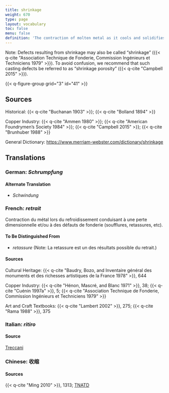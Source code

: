 ```yaml
---
title: shrinkage
weight: 670
type: page
layout: vocabulary
toc: false
menu: false
definition: 'The contraction of molten metal as it cools and solidifies after casting, resulting in a reduction of the overall dimensions of the cast as well as possible casting defects. See [II.4§1.1.1](#II.4§1.1.1).'
---
```


<div class="backmatter">
Note: Defects resulting from shrinkage may also be called “shrinkage” ({{< q-cite "Association Technique de Fonderie, Commission Ingénieurs et Techniciens 1979" >}}). To avoid confusion, we recommend that such casting defects be referred to as “shrinkage porosity” ({{< q-cite "Campbell 2015" >}}).
</div>

{{< q-figure-group grid="3" id="41" >}}

## Sources

Historical: {{< q-cite "Buchanan 1903" >}}; {{< q-cite "Bolland 1894" >}}

Copper Industry: {{< q-cite "Ammen 1980" >}}; {{< q-cite "American Foundrymen’s Society 1984" >}}; {{< q-cite "Campbell 2015" >}}; {{< q-cite "Brunhuber 1988" >}}

General Dictionary: <https://www.merriam-webster.com/dictionary/shrinkage>

## Translations

<div class="accordion">

### **German**: *Schrumpfung*

#### Alternate Translation

- *Schwindung*

### **French**: *retrait*

Contraction du métal lors du refroidissement conduisant à une perte dimensionnelle et/ou à des défauts de fonderie (soufflures, retassures, etc).

#### To Be Distinguished From

- *retassure* (Note: La retassure est un des résultats possible du retrait.)

#### Sources

Cultural Heritage: {{< q-cite "Baudry, Bozo, and Inventaire général des monuments et des richesses artistiques de la France 1978" >}}, 644

Copper Industry: {{< q-cite "Hénon, Mascré, and Blanc 1971" >}}, 38; {{< q-cite "Cuénin 1997a" >}}, 5; {{< q-cite "Association Technique de Fonderie, Commission Ingénieurs et Techniciens 1979" >}}

Art and Craft Textbooks: {{< q-cite "Lambert 2002" >}}, 275; {{< q-cite "Rama 1988" >}}, 375

### **Italian**: *ritiro*

#### Source

[Treccani](https://www.treccani.it/enciclopedia/ritiro_%28Dizionario-delle-Scienze-Fisiche%29/)

### **Chinese**: 收缩

#### Sources

{{< q-cite "Ming 2010" >}}, 1313; [TNATD](https://terms.naer.edu.tw/detail/941509/?index=5)

</div>
